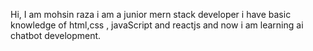 Hi, I am mohsin raza i am a junior mern stack developer i have basic knowledge of html,css , javaScript and reactjs and now i am learning ai chatbot development.

